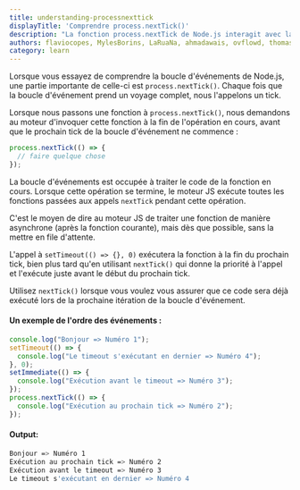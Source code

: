 ```yaml
---
title: understanding-processnexttick
displayTitle: 'Comprendre process.nextTick()'
description: "La fonction process.nextTick de Node.js interagit avec la boucle d'événement d'une manière particulière."
authors: flaviocopes, MylesBorins, LaRuaNa, ahmadawais, ovflowd, thomasbnt
category: learn
---
```


Lorsque vous essayez de comprendre la boucle d'événements de Node.js, une partie importante de celle-ci est `process.nextTick()`. Chaque fois que la boucle d'événement prend un voyage complet, nous l'appelons un tick.

Lorsque nous passons une fonction à `process.nextTick()`, nous demandons au moteur d'invoquer cette fonction à la fin de l'opération en cours, avant que le prochain tick de la boucle d'événement ne commence :

```js
process.nextTick(() => {
  // faire quelque chose
});
```

La boucle d'événements est occupée à traiter le code de la fonction en cours. Lorsque cette opération se termine, le moteur JS exécute toutes les fonctions passées aux appels `nextTick` pendant cette opération.

C'est le moyen de dire au moteur JS de traiter une fonction de manière asynchrone (après la fonction courante), mais dès que possible, sans la mettre en file d'attente.

L'appel à `setTimeout(() => {}, 0)` exécutera la fonction à la fin du prochain tick, bien plus tard qu'en utilisant `nextTick()` qui donne la priorité à l'appel et l'exécute juste avant le début du prochain tick.

Utilisez `nextTick()` lorsque vous voulez vous assurer que ce code sera déjà exécuté lors de la prochaine itération de la boucle d'événement.

#### Un exemple de l'ordre des événements :
```js
console.log("Bonjour => Numéro 1");
setTimeout(() => {
  console.log("Le timeout s'exécutant en dernier => Numéro 4");
}, 0);
setImmediate(() => {
  console.log("Exécution avant le timeout => Numéro 3");
});
process.nextTick(() => {
  console.log("Exécution au prochain tick => Numéro 2");
});
```
#### Output:
```bash
Bonjour => Numéro 1
Exécution au prochain tick => Numéro 2
Exécution avant le timeout => Numéro 3
Le timeout s'exécutant en dernier => Numéro 4
```
